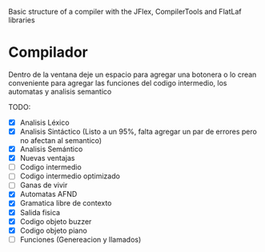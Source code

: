 Basic structure of a compiler with the JFlex, CompilerTools and FlatLaf libraries
# Compilador

Dentro de la ventana deje un espacio para agregar una botonera o lo crean conveniente para
agregar las funciones del codigo intermedio, los automatas y analisis semantico

TODO:

- [x] Analisis Léxico
- [x] Analisis Sintáctico (Listo a un 95%, falta agregar un par de errores pero no afectan al semantico)
- [x] Analisis Semántico
- [x] Nuevas ventajas
- [ ] Codigo intermedio
- [ ] Codigo intermedio optimizado
- [ ] Ganas de vivir
- [x] Automatas AFND
- [x] Gramatica libre de contexto
- [x] Salida fisica
- [x] Codigo objeto buzzer
- [x] Codigo objeto piano
- [ ] Funciones (Genereacion y llamados)
